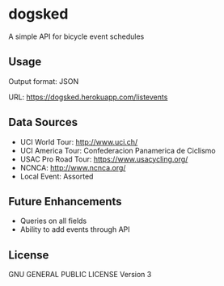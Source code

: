 # dogsked

A simple API for bicycle event schedules

## Usage
Output format: JSON

URL: https://dogsked.herokuapp.com/listevents

## Data Sources
- UCI World Tour: http://www.uci.ch/
- UCI America Tour: Confederacion Panamerica de Ciclismo
- USAC Pro Road Tour: https://www.usacycling.org/
- NCNCA: http://www.ncnca.org/
- Local Event: Assorted

## Future Enhancements
- Queries on all fields
- Ability to add events through API

## License
GNU GENERAL PUBLIC LICENSE Version 3
